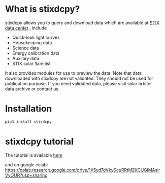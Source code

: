 # What is stixdcpy? 

stixdcpy allows you to query and download data which are available at [STIX data center](https://pub023.cs.technik.fhnw.ch/) , include

- Quick-look light curves
- Housekeeping data
- Science data
- Energy calibration data
- Auxilary data
- STIX solar flare list

It also provides modules for use to preview the data. 
Note that data downloaded with stixdcpy are not validated. They should not be used for publication purpose. 
If you need validated data, please visit solar orbiter data archive or contact us.

# Installation
```sh 
pip3 install stixdcpy


```
# stixdcpy tutorial
The tutorial is available [here](https://github.com/drhlxiao/stixdcpy/blob/master/examples/tutorial.ipynb)

and on google colab: 
https://colab.research.google.com/drive/1X5yd7dVky6cuRRtMZKCUGiMAsirVyOUR?usp=sharing
